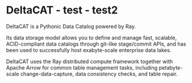 # DeltaCAT - test - test2

DeltaCAT is a Pythonic Data Catalog powered by Ray.

Its data storage model allows you to define and manage fast, scalable, 
ACID-compliant data catalogs through git-like stage/commit APIs, and has been 
used to successfully host exabyte-scale enterprise data lakes.

DeltaCAT uses the Ray distributed compute framework together with Apache Arrow
for common table management tasks, including petabyte-scale 
change-data-capture, data consistency checks, and table repair.
